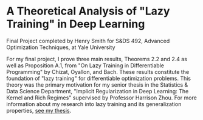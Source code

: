 # A Theoretical Analysis of "Lazy Training" in Deep Learning
Final Project completed by Henry Smith for S\&DS 492, Advanced Optimization Techniques, at Yale University

For my final project, I prove three main results, Theorems 2.2 and 2.4 as well as Proposition A.1, from "On Lazy Training in Differentiable Programming" by Chizat, Oyallon, and Bach. These results constitute the foundation of "lazy training" for differentiable optimization problems. This theory was the primary motivation for my senior thesis in the Statistics \& Data Science Department, "Implicit Regularization in Deep Learning: The Kernel and Rich Regimes" supervised by Professor Harrison Zhou. For more information about my research into lazy training and its generalization properties, [see my thesis](https://github.com/smithhenryd/NN-Kernel-and-Rich-Regimes).
